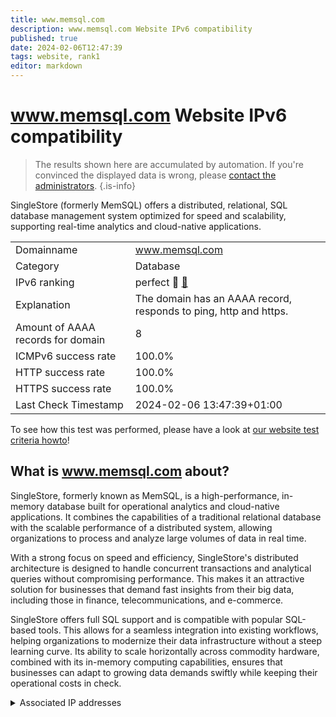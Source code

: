 ```yaml
---
title: www.memsql.com
description: www.memsql.com Website IPv6 compatibility
published: true
date: 2024-02-06T12:47:39
tags: website, rank1
editor: markdown
---
```


# www.memsql.com Website IPv6 compatibility

> The results shown here are accumulated by automation. If you're convinced the displayed data is wrong, please [contact the administrators](/howto/chat). 
{.is-info}

SingleStore (formerly MemSQL) offers a distributed, relational, SQL database management system optimized for speed and scalability, supporting real-time analytics and cloud-native applications.


|   |   |
| - | - |
| Domainname | www.memsql.com
| Category | Database |
| IPv6 ranking | perfect :1st_place_medal: [🔗](/howto/ranking) |
| Explanation | The domain has an AAAA record, responds to ping, http and https. |
| Amount of AAAA records for domain | 8 |
| ICMPv6 success rate | 100.0%|
| HTTP success rate | 100.0% |
| HTTPS success rate | 100.0% |
| Last Check Timestamp | 2024-02-06 13:47:39+01:00 |

To see how this test was performed, please have a look at [our website test criteria howto](/howto/testcriteria/website)!


## What is www.memsql.com about?
SingleStore, formerly known as MemSQL, is a high-performance, in-memory database built for operational analytics and cloud-native applications. It combines the capabilities of a traditional relational database with the scalable performance of a distributed system, allowing organizations to process and analyze large volumes of data in real time.

With a strong focus on speed and efficiency, SingleStore's distributed architecture is designed to handle concurrent transactions and analytical queries without compromising performance. This makes it an attractive solution for businesses that demand fast insights from their big data, including those in finance, telecommunications, and e-commerce.

SingleStore offers full SQL support and is compatible with popular SQL-based tools. This allows for a seamless integration into existing workflows, helping organizations to modernize their data infrastructure without a steep learning curve. Its ability to scale horizontally across commodity hardware, combined with its in-memory computing capabilities, ensures that businesses can adapt to growing data demands swiftly while keeping their operational costs in check.



<details>
<summary>Associated IP addresses</summary>

2600:9000:2156:4c00:1d:6ef1:2fc0:93a1

2600:9000:2156:5a00:1d:6ef1:2fc0:93a1

2600:9000:2156:a200:1d:6ef1:2fc0:93a1

2600:9000:2156:ac00:1d:6ef1:2fc0:93a1

2600:9000:2156:b600:1d:6ef1:2fc0:93a1

2600:9000:2156:cc00:1d:6ef1:2fc0:93a1

2600:9000:2156:d600:1d:6ef1:2fc0:93a1

2600:9000:2156:4800:1d:6ef1:2fc0:93a1

</details>
